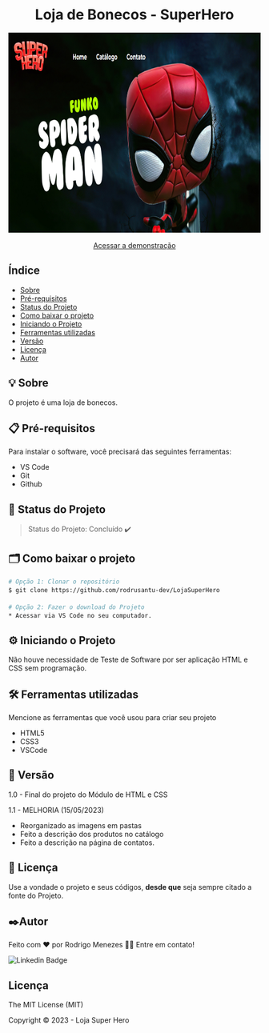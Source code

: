 <h1 align="center">Loja de Bonecos - SuperHero</h1>

<p align="center">
    <img src="images/gitSiteHero.PNG" alt="Logo-SiteHero" width="960" height="400">
</p>

<p align="center">
    <a href="https://rodrusantu-dev.github.io/LojaSuperHero/">Acessar a demonstração</a>
</p>

## Índice

- [Sobre](#sobre)
- [Pré-requisitos](#pré-requisitos)
- [Status do Projeto](#status-do-projeto)
- [Como baixar o projeto](#como-baixar-o-projeto)
- [Iniciando o Projeto](#iniciando-o-projeto)
- [Ferramentas utilizadas](#ferramentas-utilizadas)
- [Versão](#versão)
- [Licença](#licença)
- [Autor](#autor)

## 💡 Sobre

O projeto é uma loja de bonecos.

## 📋 Pré-requisitos

Para instalar o software, você precisará das seguintes ferramentas:

- VS Code
- Git
- Github

## 🏁 Status do Projeto

> Status do Projeto: Concluído :heavy_check_mark:
							     
## 🗂 Como baixar o projeto

```bash
# Opção 1: Clonar o repositório
$ git clone https://github.com/rodrusantu-dev/LojaSuperHero

# Opção 2: Fazer o download do Projeto
* Acessar via VS Code no seu computador.
```

## ⚙️ Iniciando o Projeto

Não houve necessidade de Teste de Software por ser aplicação HTML e CSS sem programação.

## 🛠️ Ferramentas utilizadas

Mencione as ferramentas que você usou para criar seu projeto

* HTML5
* CSS3
* VSCode

## 📌 Versão

1.0 - Final do projeto do Módulo de HTML e CSS <br>

1.1 - MELHORIA (15/05/2023) 
* Reorganizado as imagens em pastas 
* Feito a descrição dos produtos no catálogo
* Feito a descrição na página de contatos.

## 📄 Licença

Use a vondade o projeto e seus códigos, **desde que** seja sempre citado a fonte do Projeto.

## ✒️Autor
Feito com ❤️ por Rodrigo Menezes 👋🏽 Entre em contato!

![Linkedin Badge](https://img.shields.io/badge/-Rodrigo-blue?style=flat-square&logo=Linkedin&logoColor=white&link=https://www.linkedin.com/in/rodrigomenezesprogramador/) 

## Licença
The MIT License (MIT)

Copyright ©️ 2023 - Loja Super Hero
